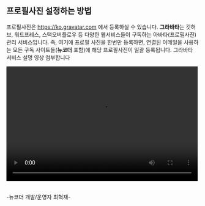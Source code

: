 ## 프로필사진 설정하는 방법 

프로필사진은 <a href="https://ko.gravatar.com" target="_blank">https://ko.gravatar.com</a> 에서 등록하실 수 있습니다. **그라바타**는 깃허브, 워드프레스, 스택오버플로우 등 다양한 웹서비스들이 구독하는 아바타(프로필사진) 관리 서비스입니다. 즉, 여기에 프로필 사진을 한번만 등록하면, 연결된 이메일을 사용하는 모든 구독 사이트들(**뉴코더** 포함)에 해당 프로필사진이 일괄 등록됩니다. 그라바타 서비스 설명 영상 첨부합니다

<video width="500" height="300" controls>
    <source src="https://videos.videopress.com/HNyK67JS/sequence-01_dvd.mp4" type="video/mp4" />
</video>
<br />
<br />

-뉴코더 개발/운영자 최혁재-